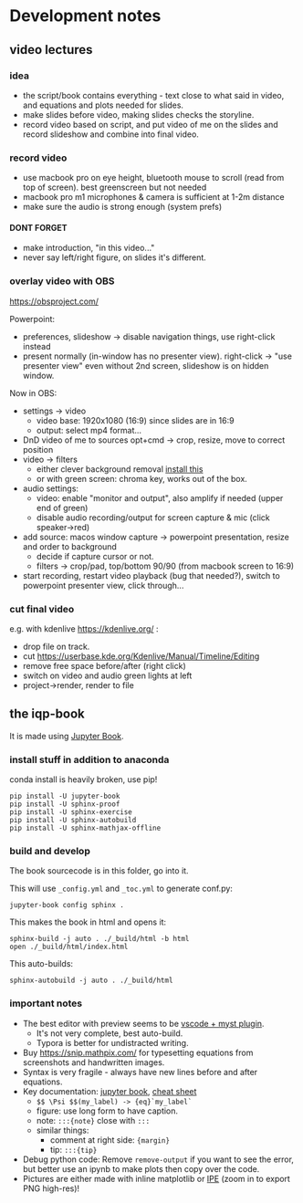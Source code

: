# Development notes

## video lectures

### idea
* the script/book contains everything - text close to what said in video, and equations and plots needed for slides.
* make slides before video, making slides checks the storyline.
* record video based on script, and put video of me on the slides and record slideshow and combine into final video.

### record video 
* use macbook pro on eye height, bluetooth mouse to scroll (read from top of screen). best greenscreen but not needed
* macbook pro m1 microphones & camera is sufficient at 1-2m distance
* make sure the audio is strong enough (system prefs)

#### DONT FORGET
* make introduction, "in this video..."
* never say left/right figure, on slides it's different.

### overlay video with OBS
https://obsproject.com/

Powerpoint: 
* preferences, slideshow -> disable navigation things, use right-click instead
* present normally (in-window has no presenter view). right-click -> "use presenter view" even without 2nd screen, slideshow is on hidden window.

Now in OBS: 
* settings -> video
  * video base: 1920x1080 (16:9) since slides are in 16:9
  * output: select mp4 format...
* DnD video of me to sources
    opt+cmd -> crop, resize, move to correct position
* video -> filters
  * either clever background removal [install this](https://github.com/royshil/obs-backgroundremoval)
  * or with green screen: chroma key, works out of the box.
* audio settings:
    * video: enable "monitor and output", also amplify if needed (upper end of green)
    * disable audio recording/output for screen capture & mic (click speaker->red)
* add source: macos window capture -> powerpoint  presentation, resize and order to background
    * decide if capture cursor or not.
    * filters -> crop/pad, top/bottom 90/90 (from macbook screen to 16:9)
* start recording, restart video playback (bug that needed?), switch to powerpoint presenter view, click through...


### cut final video
e.g. with kdenlive https://kdenlive.org/ :
* drop file on track. 
* cut https://userbase.kde.org/Kdenlive/Manual/Timeline/Editing
* remove free space before/after (right click)
* switch on video and audio green lights at left
* project->render, render to file


## the iqp-book

It is made using [Jupyter Book](https://jupyterbook.org/).

### install stuff in addition to anaconda
conda install is heavily broken, use pip!
```
pip install -U jupyter-book
pip install -U sphinx-proof
pip install -U sphinx-exercise
pip install -U sphinx-autobuild
pip install -U sphinx-mathjax-offline
```
### build and develop

The book sourcecode is in this folder, go into it.

This will use  `_config.yml` and  `_toc.yml` to generate conf.py:

```
jupyter-book config sphinx .
```
This makes the book in html and opens it:
```
sphinx-build -j auto . ./_build/html -b html
open ./_build/html/index.html
```
This auto-builds:
```
sphinx-autobuild -j auto . ./_build/html
```


### important notes
* The best editor with preview seems to be [vscode + myst plugin](https://github.com/executablebooks/myst-vs-code). 
  * It's not very complete, best auto-build.
  * Typora is better for undistracted writing.
* Buy https://snip.mathpix.com/ for typesetting equations from screenshots and handwritten images.
* Syntax is very fragile - always have new lines before and after equations.
* Key documentation: [jupyter book](https://jupyterbook.org/en/stable/content/references.html), [cheat sheet](https://jupyterbook.org/en/stable/reference/cheatsheet.html)
  * ```$$ \Psi $$(my_label) -> {eq}`my_label` ```
  * figure: use long form to have caption.
  * note: `:::{note}` close with `:::`
  * similar things: 
    * comment at right side: `{margin}`
    * tip: `:::{tip}`
* Debug python code: Remove `remove-output` if you want to see the error, but better use an ipynb to make plots then copy over the code.
* Pictures are either made with inline matplotlib or [IPE](https://github.com/otfried/ipe) (zoom in to export PNG high-res)!

